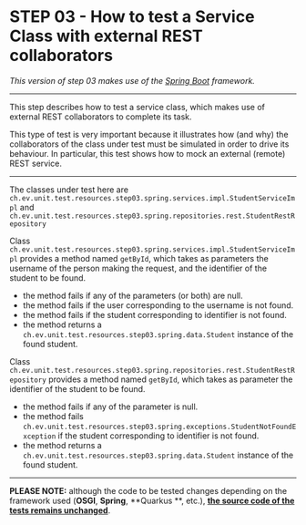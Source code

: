 # STEP 03 - How to test a Service Class with external REST collaborators

_This version of step 03 makes use of the [Spring Boot](https://spring.io/projects/spring-boot) framework._

---

This step describes how to test a service class, which makes use of external REST collaborators to complete its task.

This type of test is very important because it illustrates how (and why) the collaborators of the class under test must
be simulated in order to drive its behaviour. In particular, this test shows how to mock an external (remote) REST
service.

---

The classes under test here are `ch.ev.unit.test.resources.step03.spring.services.impl.StudentServiceImpl`
and `ch.ev.unit.test.resources.step03.spring.repositories.rest.StudentRestRepository`

Class `ch.ev.unit.test.resources.step03.spring.services.impl.StudentServiceImpl` provides a method named `getById`,
which takes as parameters the username of the person making the request, and the
identifier of the student to be found.

- the method fails if any of the parameters (or both) are null.
- the method fails if the user corresponding to the username is not found.
- the method fails if the student corresponding to identifier is not found.
- the method returns a `ch.ev.unit.test.resources.step03.spring.data.Student` instance of the found student.

Class `ch.ev.unit.test.resources.step03.spring.repositories.rest.StudentRestRepository` provides a method
named `getById`, which takes as parameter the identifier of the student to be found.

- the method fails if any of the parameter is null.
- the method fails `ch.ev.unit.test.resources.step03.spring.exceptions.StudentNotFoundException` if the student corresponding to identifier is not found.
- the method returns a `ch.ev.unit.test.resources.step03.spring.data.Student` instance of the found student.

---

**PLEASE NOTE:** although the code to be tested changes depending on the framework used (**OSGI**, **Spring**, **Quarkus
**, etc.),
**<ins>the source code of the tests remains unchanged</ins>**.
